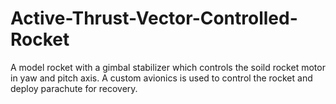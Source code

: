 # Active-Thrust-Vector-Controlled-Rocket
A model rocket with a gimbal stabilizer which controls the soild rocket motor in yaw and pitch axis. A custom avionics is used to control the rocket and deploy parachute for recovery.
